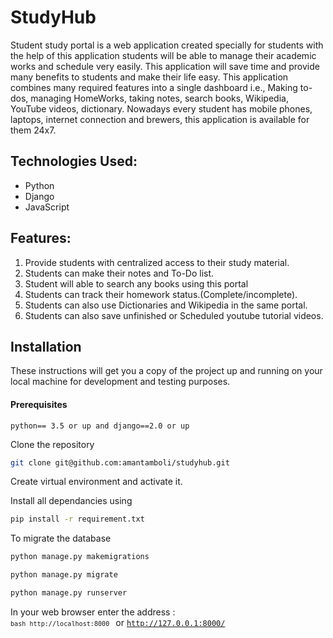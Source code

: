 
# StudyHub

Student study portal is a web application created specially for
students with the help of this application students will be able to manage their
academic works and schedule very easily. This application will save time and
provide many benefits to students and make their life easy. This application
combines many required features into a single dashboard i.e., Making to-dos,
managing HomeWorks, taking notes, search books, Wikipedia, YouTube videos,
dictionary. Nowadays every student has mobile phones, laptops, internet
connection and brewers, this application is available for them 24x7.

<h2>Technologies Used:</h2>
<ul>
    <li>Python</li>
    <li>Django</li>
    <li>JavaScript</li>
    
</ul>

<h2>Features:</h2>
<ol>
<li>Provide students with centralized access to their study material.</li>
<li>Students can make their notes and To-Do list.</li>
<li>Student will able to search any books using this portal</li>
<li>Students can track their homework status.(Complete/incomplete).</li>
<li>Students can also use Dictionaries and Wikipedia in the same portal.</li>
<li>Students can also save unfinished or Scheduled youtube tutorial videos.</li>
</ol>

## Installation

<p>These instructions will get you a copy of the project up and running on your local machine for development and testing purposes.</p>

<h4>Prerequisites</h4>
<code>python== 3.5 or up and django==2.0 or up</code>

Clone the repository
```bash
git clone git@github.com:amantamboli/studyhub.git
```

Create virtual environment and activate it.

Install all dependancies using
```bash
pip install -r requirement.txt
```


To migrate the database
```bash
python manage.py makemigrations
```
```bash
python manage.py migrate
```
```bash
python manage.py runserver
```
    
In your web browser enter the address : <code> ```bash http://localhost:8000 ```</code> or <code>http://127.0.0.1:8000/</code>

